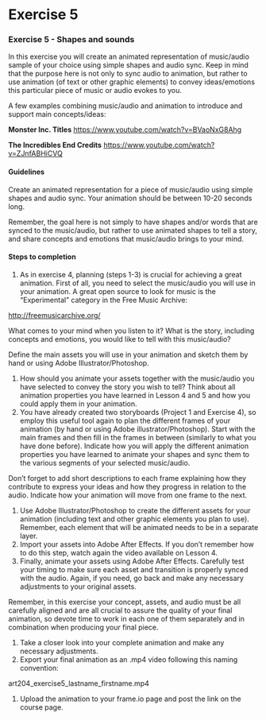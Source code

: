 # Exercise 5

### Exercise 5 - Shapes and sounds

In this exercise you will create an animated representation of music/audio sample of your choice using simple shapes and audio sync. Keep in mind that the purpose here is not only to sync audio to animation, but rather to use animation (of text or other graphic elements) to convey ideas/emotions this particular piece of music or audio evokes to you.

A few examples combining music/audio and animation to introduce and support main concepts/ideas:

**Monster Inc. Titles** https://www.youtube.com/watch?v=BVaoNxG8Ahg

**The Incredibles End Credits** https://www.youtube.com/watch?v=ZJnfABHiCVQ

#### Guidelines

Create an animated representation for a piece of music/audio using simple shapes and audio sync. Your animation should be between 10-20 seconds long.

Remember, the goal here is not simply to have shapes and/or words that are synced to the music/audio, but rather to use animated shapes to tell a story, and share concepts and emotions that music/audio brings to your mind.

#### Steps to completion

1. As in exercise 4, planning (steps 1-3) is crucial for achieving a great animation. First of all, you need to select the music/audio you will use in your animation. A great open source to look for music is the “Experimental” category in the Free Music Archive:

http://freemusicarchive.org/

What comes to your mind when you listen to it? What is the story, including concepts and emotions, you would like to tell with this music/audio?

Define the main assets you will use in your animation and sketch them by hand or using Adobe Illustrator/Photoshop.

1. How should you animate your assets together with the music/audio you have selected to convey the story you wish to tell? Think about all animation properties you have learned in Lesson 4 and 5 and how you could apply them in your animation.
2. You have already created two storyboards (Project 1 and Exercise 4), so employ this useful tool again to plan the different frames of your animation (by hand or using Adobe illustrator/Photoshop). Start with the main frames and then fill in the frames in between (similarly to what you have done before). Indicate how you will apply the different animation properties you have learned to animate your shapes and sync them to the various segments of your selected music/audio.

Don’t forget to add short descriptions to each frame explaining how they contribute to express your ideas and how they progress in relation to the audio. Indicate how your animation will move from one frame to the next.

1. Use Adobe Illustrator/Photoshop to create the different assets for your animation (including text and other graphic elements you plan to use). Remember, each element that will be animated needs to be in a separate layer.
2. Import your assets into Adobe After Effects. If you don’t remember how to do this step, watch again the video available on Lesson 4.
3. Finally, animate your assets using Adobe After Effects. Carefully test your timing to make sure each asset and transition is properly synced with the audio. Again, if you need, go back and make any necessary adjustments to your original assets.

Remember, in this exercise your concept, assets, and audio must be all carefully aligned and are all crucial to assure the quality of your final animation, so devote time to work in each one of them separately and in combination when producing your final piece.

1. Take a closer look into your complete animation and make any necessary adjustments.
2. Export your final animation as an .mp4 video following this naming convention:

art204\_exercise5\_lastname\_firstname.mp4

1. Upload the animation to your frame.io page and post the link on the course page.
